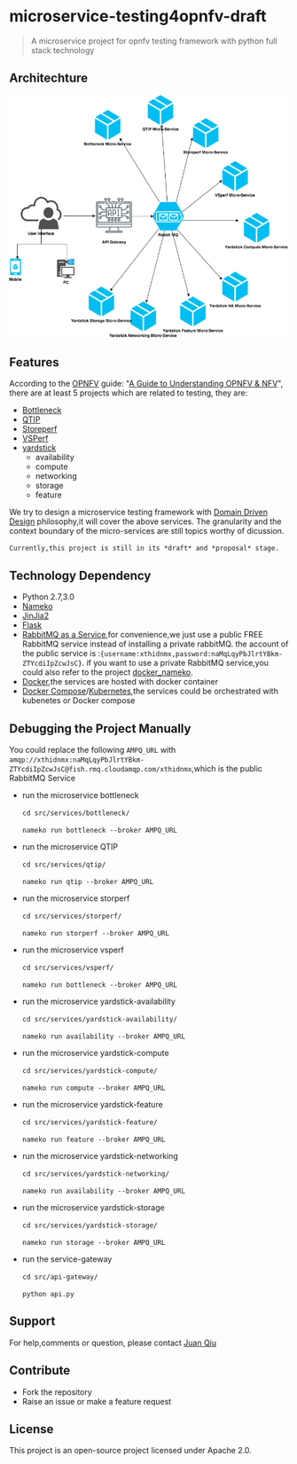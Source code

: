 # microservice-testing4opnfv-draft
> A microservice project for opnfv testing framework with python full stack technology

## Architechture

![OPNFV testing framework microservice](arch.png)

## Features

According to the [OPNFV](https://www.opnfv.org/) guide:
"[A Guide to Understanding OPNFV & NFV](https://www.opnfv.org/resources/download-understanding-opnfv-ebook)",
there are at least 5 projects which are related to testing, they are:

- [Bottleneck](https://wiki.opnfv.org/display/bottlenecks)
- [QTIP](https://wiki.opnfv.org/display/qtip)
- [Storeperf](https://wiki.opnfv.org/display/storperf)
- [VSPerf](https://wiki.opnfv.org/display/vsperf)
- [yardstick](https://wiki.opnfv.org/display/yardstick)
    - availability
    - compute
    - networking
    - storage
    - feature

We try to design a microservice testing framework with [Domain Driven Design](https://martinfowler.com/tags/domain%20driven%20design.html) philosophy,it will cover the above services.
    The granularity and the context boundary of the micro-services are still topics worthy of dicussion.

    Currently,this project is still in its *draft* and *proposal* stage.
## Technology Dependency

- Python 2.7,3.0
- [Nameko](https://github.com/nameko/nameko)
- [JinJia2](http://jinja.pocoo.org/)
- [Flask](http://flask.pocoo.org/)
- [RabbitMQ as a Service](https://www.cloudamqp.com/#/),for convenience,we just use a public FREE RabbitMQ service instead of
    installing a private rabbitMQ.
    the account of the public service is :`{username:xthidnmx,password:naMqLqyPbJlrtYBkm-ZTYcdiIpZcwJsC}`.
    if you want to use a private RabbitMQ service,you could also refer to the project [docker_nameko](https://github.com/chunchill/docker-nameko).
- [Docker](https://www.docker.com/),the services are hosted with docker container
- [Docker Compose](https://docs.docker.com/compose/)/[Kubernetes](https://kubernetes.io/),the services could be orchestrated with kubenetes or Docker compose

## Debugging the Project Manually

You could replace the following `AMPQ_URL` with `amqp://xthidnmx:naMqLqyPbJlrtYBkm-ZTYcdiIpZcwJsC@fish.rmq.cloudamqp.com/xthidnmx`,which is the public RabbitMQ Service

* run the microservice bottleneck

    `cd src/services/bottleneck/`

    `nameko run bottleneck --broker AMPQ_URL`

* run the microservice QTIP

    `cd src/services/qtip/`

    `nameko run qtip --broker AMPQ_URL`

* run the microservice storperf

    `cd src/services/storperf/`

    `nameko run storperf --broker AMPQ_URL`

* run the microservice vsperf

    `cd src/services/vsperf/`

    `nameko run bottleneck --broker AMPQ_URL`

* run the microservice yardstick-availability

    `cd src/services/yardstick-availability/`

    `nameko run availability --broker AMPQ_URL`

* run the microservice yardstick-compute

    `cd src/services/yardstick-compute/`

    `nameko run compute --broker AMPQ_URL`

* run the microservice yardstick-feature

    `cd src/services/yardstick-feature/`

    `nameko run feature --broker AMPQ_URL`

* run the microservice yardstick-networking

    `cd src/services/yardstick-networking/`

    `nameko run availability --broker AMPQ_URL`

* run the microservice yardstick-storage

    `cd src/services/yardstick-storage/`

    `nameko run storage --broker AMPQ_URL`

* run the service-gateway

    `cd src/api-gateway/`

    `python api.py`

## Support

For help,comments or question, please contact [Juan Qiu](mailto:juan_qiu@tongji.edu.cn)

## Contribute

- Fork the repository
- Raise an issue or make a feature request

## License

This project is an open-source project licensed under Apache 2.0.
